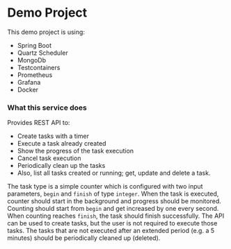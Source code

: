 # Demo Project

This demo project is using:

- Spring Boot
- Quartz Scheduler
- MongoDb
- Testcontainers
- Prometheus
- Grafana
- Docker

### What this service does

Provides REST API to:
- Create tasks with a timer
- Execute a task already created
- Show the progress of the task execution
- Cancel task execution
- Periodically clean up the tasks
- Also, list all tasks created or running; get, update and delete a task.

The task type is a simple counter which is configured with two input parameters, `begin` and `finish` of type `integer`.
When the task is executed, counter should start in the background and progress should be monitored.
Counting should start from `begin` and get increased by one every second.
When counting reaches `finish`, the task should finish successfully.
The API can be used to create tasks, but the user is not required to execute those tasks.
The tasks that are not executed after an extended period (e.g. a 5 minutes) should be periodically cleaned up (deleted).
